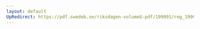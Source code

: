 ```yaml
---
layout: default
UpRedirect: https://pdf.swedeb.se/riksdagen-volumeG-pdf/199091/reg_199091/reg_199091_0882.pdf
---
```

